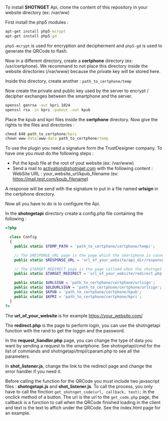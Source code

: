 To install **SHOTNGET** Api, clone the content of this repository in your website directory (ex: /var/ww)

First install the php5 modules :
```bat
apt-get install php5-mcrypt
apt-get install php5-gd
```

```php5-mcrypt``` is used for encryption and decipherment and ```php5-gd``` is used to generate the QRCode to flash.

Now in a different directory, create a **certphone** directory (ex: /usr/certphone). We recommand to not place this directory inside the website directories (/var/www) because the private key will be stored here.

Inside this directory, create another : ```path_to_certphone/temp```

Now create the private and public key used by the server to encrypt / decipher exchanges between the smartphone and the server.
```bat
openssl genrsa -out kpri 1024
openssl rsa -in kpri -pubout -out kpub
```
Place the kpub and kpri files inside the **certphone** directory.
Now give the rights to the files and directories :
```bat
chmod 640 path_to_certphone/kpri
chown www-data:www-data path_to_certphone/temp
```

To use the plugin you need a signature form the TrustDesigner company. To have one you must do the following steps :
  - Put the kpub file at the root of yout website (ex: /var/www)
  - Send a mail to activation@shotnget.com with the following content :
      WebSite URL : your_website_url/kpub_filename (ex: https://mail.test.com/kpub_filename)

A response will be send with the signature to put in a file named **urlsign** in the certphone directory.

Now all you have to do is to configure the Api.

In the **shotngetapi** directory create a config.php file containing the following :
```php
<?php

  class Config
  {
    public static $TEMP_PATH = 'path_to_certphone/certphone/temp/';

    // The $RESPONSE_URL page is the page which the smartphone is connecting to
    public static $RESPONSE_URL = 'url_of_your_website/api_dir/response_handler.php';

    // The $TARGET_REDIRECT page is the page calleed when the shotnget transaction is done
    public static $TARGET_REDIRECT = 'url_of_your_website/redirect.php';

    public static $URLSIGN = 'path_to_certphone/certphone/urlsign';
    public static $OLDURLSIGN = 'path_to_certphone/certphone/urlsign';
    public static $KPUB = 'path_to_certphone/certphone/kpub';
    public static $KPRI = 'path_to_certphone/certphone/kpri';
  }
?>
```

The **url_of_your_website** is for example https://your_website.com/

The **redirect.php** is the page to perform login, you can use the shotngetapi function with the rand to get the loggin and the password.

In the **request_handler.php** page, you can change the type of data you want by sending a request to the smartphone. See shotngetapi/cmd for the list of commands and shotngetapi/tmpl/cparam.php to see all the parameters.

In **shot_listener.js**, change the link to the redirect page and change the error handler if you need it.

Before calling the function for the QRCode you must include two javascript files : **shotngetapi.js** and **shot_listener.js**.
To call the process, you only have to call the finction ```get_shotnget_code(url, callback, text);``` in the onclick method of a button. The url is the url to the ```get_code.php``` page, the callback is a function to call when the QRCode finished loading in the client and text is the text to affich under the QRCode. See the index.html page for an example.
